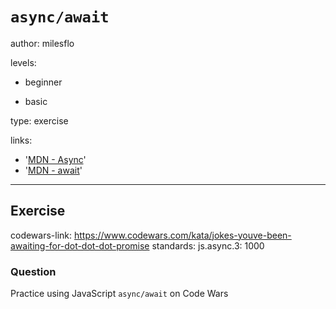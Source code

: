 # `async/await`
author: milesflo

levels:

  - beginner

  - basic

type: exercise

links:

  - '[MDN - Async](https://developer.mozilla.org/en-US/docs/Web/JavaScript/Reference/Statements/async_function)'
  - '[MDN - await](https://developer.mozilla.org/en-US/docs/Web/JavaScript/Reference/Operators/await)'

---
## Exercise
codewars-link: https://www.codewars.com/kata/jokes-youve-been-awaiting-for-dot-dot-dot-promise
standards:
  js.async.3: 1000
  
### Question
Practice using JavaScript `async/await` on Code Wars
